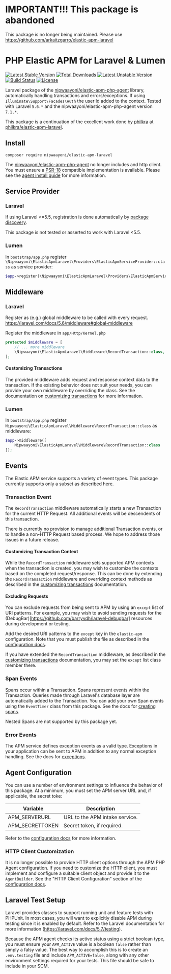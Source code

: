 # IMPORTANT!!! This package is abandoned

This package is no longer being maintained. Please use https://github.com/arkaitzgarro/elastic-apm-laravel

# PHP Elastic APM for Laravel & Lumen

[![Latest Stable Version](https://poser.pugx.org/nipwaayoni/elastic-apm-laravel/v)](//packagist.org/packages/nipwaayoni/elastic-apm-laravel)
[![Total Downloads](https://poser.pugx.org/nipwaayoni/elastic-apm-laravel/downloads)](//packagist.org/packages/nipwaayoni/elastic-apm-laravel)
[![Latest Unstable Version](https://poser.pugx.org/nipwaayoni/elastic-apm-laravel/v/unstable)](//packagist.org/packages/nipwaayoni/elastic-apm-laravel)
[![Build Status](https://github.com/nipwaayoni/elastic-apm-laravel/workflows/CI/badge.svg)](https://github.com/nipwaayoni/elastic-apm-laravel/actions?query=workflow%3ACI)
[![License](https://poser.pugx.org/nipwaayoni/elastic-apm-laravel/license)](//packagist.org/packages/nipwaayoni/elastic-apm-laravel)

Laravel package of the [nipwaayoni/elastic-apm-php-agent](https://github.com/nipwaayoni/elastic-apm-php-agent) library, automatically handling transactions and errors/exceptions. If using `Illuminate\Support\Facades\Auth` the user Id added to the context.
Tested with Laravel `5.6.*` and the nipwaayoni/elastic-apm-php-agent version `7.1.*`.

This package is a continuation of the excellent work done by [philkra](https://github.com/philkra) at
[philkra/elastic-apm-laravel](https://github.com/philkra/elastic-apm-laravel).

## Install

```
composer require nipwaayoni/elastic-apm-laravel
```

The [nipwaayoni/elastic-apm-php-agent](https://github.com/nipwaayoni/elastic-apm-php-agent) no longer includes and http client. You must ensure a [PSR-18](https://www.php-fig.org/psr/psr-18/) compatible implementation is available. Please see the [agent install guide](https://github.com/nipwaayoni/elastic-apm-php-agent/blob/master/docs/install.md) for more information.

## Service Provider

### Laravel

If using Laravel >=5.5, registration is done automatically by [package discovery](https://laravel.com/docs/7.x/packages#package-discovery).

This package is not tested or asserted to work with Laravel <5.5.

### Lumen

In `bootstrap/app.php` register `\Nipwaayoni\ElasticApmLaravel\Providers\ElasticApmServiceProvider::class` as service provider:

```php
$app->register(\Nipwaayoni\ElasticApmLaravel\Providers\ElasticApmServiceProvider::class);
```

## Middleware

### Laravel

Register as (e.g.) global middleware to be called with every request. https://laravel.com/docs/5.6/middleware#global-middleware

Register the middleware in `app/Http/Kernel.php`

```php
protected $middleware = [
    // ... more middleware
    \Nipwaayoni\ElasticApmLaravel\Middleware\RecordTransaction::class,
];
```

#### Customizing Transactions

The provided middleware adds request and response context data to the transaction. If the existing behavior does not suit your needs, you can provide your own middleware by overriding the class. See the documentation on [customizing transactions](docs/customizing_transactions.md) for more information.

### Lumen

In `bootstrap/app.php` register `Nipwaayoni\ElasticApmLaravel\Middleware\RecordTransaction::class` as middleware:

```php
$app->middleware([
    Nipwaayoni\ElasticApmLaravel\Middleware\RecordTransaction::class
]);
```

## Events

The Elastic APM service supports a variety of event types. This package currently supports only a subset as described here.

### Transaction Event

The `RecordTransaction` middleware automatically starts a new Transaction for the current HTTP Request. 
All additional events will be descendents of this transaction.

There is currently no provision to manage additional Transaction events, or to handle a non-HTTP Request
based process. We hope to address those issues in a future release.

#### Customizing Transaction Context

While the `RecordTransaction` middleware sets supported APM contexts when the transaction is created, you may wish to customize the contexts based on the completed request/response. This can be done by extending the `RecordTransaction` middleware and overriding context methods as described in the [customizing transactions](docs/customizing_transactions.md) documentation.

#### Excluding Requests

You can exclude requests from being sent to APM by using an `except` list of URI patterns. For example, you may wish to avoid sending requests for the (DebugBar)[https://github.com/barryvdh/laravel-debugbar] resources during development or testing.

Add the desired URI patterns to the `except` key in the `elastic-apm` configuration. Note that you must publish the file as described in the [configuration docs](docs/configuration.md).

If you have extended the `RecordTransaction` middleware, as described in the [customizing transactions](docs/customizing_transactions.md) documentation, you may set the `except` list class member there.

### Span Events

Spans occur within a Transaction. Spans represent events within the Transaction. Queries made through Laravel's 
database layer are automatically added to the Transaction. You can add your own Span events using the `EventTimer` 
class from this package. See the docs for [creating spans](docs/creating_spans.md).

Nested Spans are not supported by this package yet.

### Error Events

The APM service defines exception events as a valid type. Exceptions in your application can be sent to APM in addition to any normal exception handling. See the docs for [exceptions](docs/exceptions.md).

## Agent Configuration

You can use a number of environment settings to influence the behavior of this package. At a minimum, you must set the APM server URL and, if applicable, the secret toke:

| Variable          | Description |
|-------------------|-------------|
|APM_SERVERURL      | URL to the APM intake service. |
|APM_SECRETTOKEN    | Secret token, if required. |

Refer to the [configuration docs](docs/configuration.md) for more information.

### HTTP Client Customization

It is no longer possible to provide HTTP client options through the APM PHP Agent configuration. If you need to customize the HTTP client, you must implement and configure a suitable client object and provide it to the `AgentBuilder`. See the "HTTP Client Configuration" section of the [configuration docs](docs/configuration.md).

## Laravel Test Setup

Laravel provides classes to support running unit and feature tests with PHPUnit. In most cases, you will want to explicitly disable APM during testing since it is enabled by default. Refer to the Laravel documentation for more information (https://laravel.com/docs/5.7/testing).

Because the APM agent checks its active status using a strict boolean type, you must ensure your `APM_ACTIVE` value is a boolean `false` rather than simply a falsy value. The best way to accomplish this is to create an `.env.testing` file and include `APM_ACTIVE=false`, along with any other environment settings required for your tests. This file should be safe to include in your SCM.
